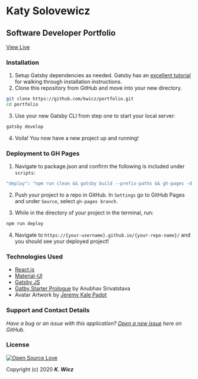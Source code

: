 # Katy Solovewicz 
## Software Developer Portfolio

[View Live](https://kwicz.github.io/portfolio/)

### Installation
1. Setup Gatsby dependencies as needed.  Gatsby has an [excellent tutorial](https://www.gatsbyjs.org/tutorial/part-zero/) for walking through installation instructions.
2. Clone this repository from GitHub and move into your new directory.
```sh
git clone https://github.com/kwicz/portfolio.git
cd portfolio
```
3. Use your new Gatsby CLI from step one to start your local server:
```sh
gatsby develop
```
4. Voila!  You now have a new project up and running!

### Deployment to GH Pages
1. Navigate to package.json and confirm the following is included under `scripts`:
```sh
"deploy": "npm run clean && gatsby build --prefix-paths && gh-pages -d public",
```
2. Push your project to a repo in GitHub.  In `Settings` go to GitHub Pages and under `Source`, select `gh-pages branch`.

3. While in the directory of your project in the terminal, run:
```sh
npm run deploy
```

4. Navigate to `https://{your-username}.github.io/{your-repo-name}/` and you should see your deployed project!

### Technologies Used
* [React.js](https://reactjs.org/)
* [Material-UI](https://material-ui.com/)
* [Gatsby JS](https://www.gatsbyjs.org/)
* [Gatby Starter Prologue](https://www.gatsbyjs.org/starters/anubhavsrivastava/gatsby-starter-prologue/) by Anubhav Srivatstava
* Avatar Artwork by [Jeremy Kale Padot](https://kalepadot.com)

### Support and Contact Details
_Have a bug or an issue with this application? [Open a new issue](https://github.com/kwicz/portfolio/issues) here on GitHub._

### License

[![Open Source Love](https://badges.frapsoft.com/os/mit/mit.svg?v=102)](LICENSE)

Copyright (c) 2020 **_K. Wicz_**
